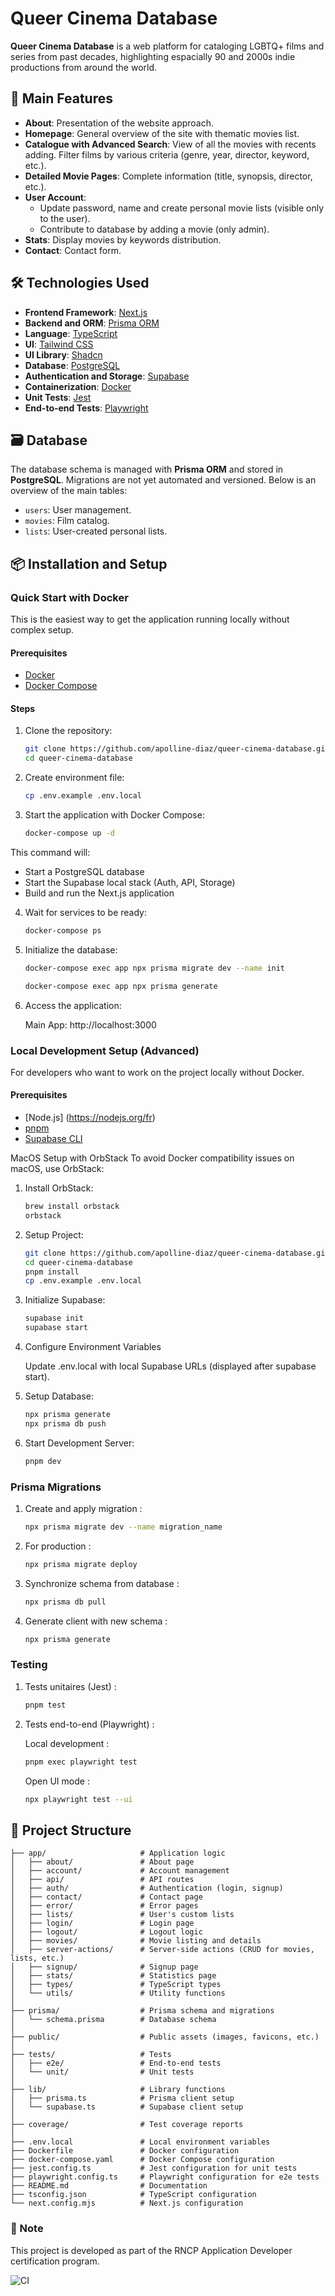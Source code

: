 # Queer Cinema Database

**Queer Cinema Database** is a web platform for cataloging LGBTQ+ films and series from past decades, highlighting espacially 90 and 2000s indie productions from around the world.

## 🚀 Main Features

- **About**: Presentation of the website approach.
- **Homepage**: General overview of the site with thematic movies list.
- **Catalogue with Advanced Search**: View of all the movies with recents adding. Filter films by various criteria (genre, year, director, keyword, etc.).
- **Detailed Movie Pages**: Complete information (title, synopsis, director, etc.).
- **User Account**:
  - Update password, name and create personal movie lists (visible only to the user).
  - Contribute to database by adding a movie (only admin).
- **Stats**: Display movies by keywords distribution.
- **Contact**: Contact form.

## 🛠️ Technologies Used

- **Frontend Framework**: [Next.js](https://nextjs.org/)
- **Backend and ORM**: [Prisma ORM](https://www.prisma.io/)
- **Language**: [TypeScript](https://www.typescriptlang.org/)
- **UI**: [Tailwind CSS](https://tailwindcss.com/)
- **UI Library**: [Shadcn](https://ui.shadcn.com/)
- **Database**: [PostgreSQL](https://www.postgresql.org/)
- **Authentication and Storage**: [Supabase](https://supabase.io/)
- **Containerization**: [Docker](https://www.docker.com/)
- **Unit Tests**: [Jest](https://nextjs.org/docs/app/guides/testing/jest)
- **End-to-end Tests**: [Playwright](https://nextjs.org/docs/pages/guides/testing/playwright)

## 🗃️ Database

The database schema is managed with **Prisma ORM** and stored in **PostgreSQL**. Migrations are not yet automated and versioned. Below is an overview of the main tables:

- `users`: User management.
- `movies`: Film catalog.
- `lists`: User-created personal lists.

## 📦 Installation and Setup

### Quick Start with Docker

This is the easiest way to get the application running locally without complex setup.

#### Prerequisites

- [Docker](https://www.docker.com/)
- [Docker Compose](https://docs.docker.com/compose/install/)

#### Steps

1. Clone the repository:

   ```bash
   git clone https://github.com/apolline-diaz/queer-cinema-database.git
   cd queer-cinema-database
   ```

2. Create environment file:

   ```bash
   cp .env.example .env.local
   ```

3. Start the application with Docker Compose:

   ```bash
   docker-compose up -d
   ```

This command will:

- Start a PostgreSQL database
- Start the Supabase local stack (Auth, API, Storage)
- Build and run the Next.js application

4. Wait for services to be ready:

   ```bash
   docker-compose ps
   ```

5. Initialize the database:

   ```bash
   docker-compose exec app npx prisma migrate dev --name init
   ```

   ```bash
   docker-compose exec app npx prisma generate
   ```

6. Access the application:

   Main App: http://localhost:3000

### Local Development Setup (Advanced)

For developers who want to work on the project locally without Docker.

#### Prerequisites

- [Node.js] (https://nodejs.org/fr)
- [pnpm](https://pnpm.io/)
- [Supabase CLI](https://supabase.com/docs/guides/local-development)

MacOS Setup with OrbStack
To avoid Docker compatibility issues on macOS, use OrbStack:

1. Install OrbStack:

   ```bash
   brew install orbstack
   orbstack
   ```

2. Setup Project:

   ```bash
   git clone https://github.com/apolline-diaz/queer-cinema-database.git
   cd queer-cinema-database
   pnpm install
   cp .env.example .env.local
   ```

3. Initialize Supabase:

   ```bash
   supabase init
   supabase start
   ```

4. Configure Environment Variables

   Update .env.local with local Supabase URLs (displayed after supabase start).

5. Setup Database:

   ```bash
   npx prisma generate
   npx prisma db push
   ```

6. Start Development Server:

   ```bash
   pnpm dev
   ```

### Prisma Migrations

1. Create and apply migration :

   ```bash
   npx prisma migrate dev --name migration_name
   ```

2. For production :

   ```bash
   npx prisma migrate deploy
   ```

3. Synchronize schema from database :

   ```bash
   npx prisma db pull
   ```

4. Generate client with new schema :

   ```bash
   npx prisma generate
   ```

### Testing

1. Tests unitaires (Jest) :

   ```bash
   pnpm test
   ```

2. Tests end-to-end (Playwright) :

   Local development :

   ```bash
   pnpm exec playwright test
   ```

   Open UI mode :

   ```bash
   npx playwright test --ui
   ```

## 📂 Project Structure

```plaintext
├── app/                     # Application logic
│   ├── about/               # About page
│   ├── account/             # Account management
│   ├── api/                 # API routes
│   ├── auth/                # Authentication (login, signup)
│   ├── contact/             # Contact page
│   ├── error/               # Error pages
│   ├── lists/               # User's custom lists
│   ├── login/               # Login page
│   ├── logout/              # Logout logic
│   ├── movies/              # Movie listing and details
│   ├── server-actions/      # Server-side actions (CRUD for movies, lists, etc.)
│   ├── signup/              # Signup page
│   ├── stats/               # Statistics page
│   ├── types/               # TypeScript types
│   └── utils/               # Utility functions
│
├── prisma/                  # Prisma schema and migrations
│   └── schema.prisma        # Database schema
│
├── public/                  # Public assets (images, favicons, etc.)
│
├── tests/                   # Tests
│   ├── e2e/                 # End-to-end tests
│   └── unit/                # Unit tests
│
├── lib/                     # Library functions
│   ├── prisma.ts            # Prisma client setup
│   └── supabase.ts          # Supabase client setup
│
├── coverage/                # Test coverage reports
│
├── .env.local               # Local environment variables
├── Dockerfile               # Docker configuration
├── docker-compose.yaml      # Docker Compose configuration
├── jest.config.ts           # Jest configuration for unit tests
├── playwright.config.ts     # Playwright configuration for e2e tests
├── README.md                # Documentation
├── tsconfig.json            # TypeScript configuration
└── next.config.mjs          # Next.js configuration
```

### 🌟 Note

This project is developed as part of the RNCP Application Developer certification program.

![CI](https://github.com/apolline-diaz/queer-cinema-database/actions/workflows/ci.yml/badge.svg)
